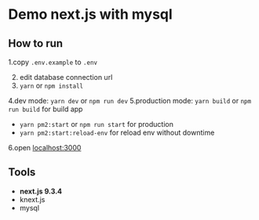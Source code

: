 # Demo next.js with mysql

## How to run

1.copy `.env.example` to `.env` 

2. edit database connection url
3. `yarn` or `npm install` 

4.dev mode: `yarn dev` or `npm run dev` 
5.production mode: `yarn build` or `npm run build` for build app

  + `yarn pm2:start` or `npm run start` for production
  + `yarn pm2:start:reload-env` for reload env without downtime

6.open [localhost:3000](http://localhost:3000)

## Tools

* **next.js 9.3.4**
* knext.js
* mysql

